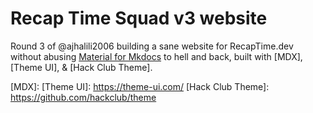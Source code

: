 # Recap Time Squad v3 website

Round 3 of @ajhalili2006 building a sane website for RecapTime.dev
without abusing [Material for Mkdocs] to hell and back,
built with [MDX], [Theme UI], & [Hack Club Theme].

[Material for Mkdocs]: https://squidfunk.github.io/mkdocs-material
[MDX]:
[Theme UI]: https://theme-ui.com/
[Hack Club Theme]: https://github.com/hackclub/theme
